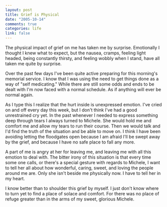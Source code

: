 ```yaml
--- 
layout: post
title: Grief is Physical
date: "2005-10-14"
comments: true
categories: life
link: false
---
```

The physical impact of grief on me has taken me by surprise. Emotionally I thought I knew what to expect, but the nausea, cramps, feeling light headed, being constantly thirsty, and feeling wobbly when I stand, have all taken me quite by surprise.

Over the past few days I've been quite active preparing for this morning's memorial service. I know that I was using the need to get things done as a way of "self medicating." While there are still some odds and ends to be dealt with I'm now faced with a normal schedule. As if anything will ever be normal again.

As I type this I realize that the hurt inside is unexpressed emotion. I've cried on and off every day this week, but I don't think I've had a good unrestrained cry yet. In the past whenever I needed to express something deep through tears I always turned to Michele. She would hold me and comfort me and allow my tears to run their course. Then we would talk and I'd find the truth of the situation and be able to move on. I think I have been avoiding letting the floodgates open because I am afraid I'll be swept away by the grief, and because I have no safe place to fall any more.

A part of me is angry at her for leaving me, and leaving me with all this emotion to deal with. The bitter irony of this situation is that every time some one calls, or there's a special gesture with regards to Michele, I want to tell her all about how wonderful, caring, sweet, and loving the people around me are. Only she isn't beside me physically now. I have to tell her in my heart.

I know better than to shoulder this grief by myself. I just don't know where to turn yet to find a place of solace and comfort. For there was no place of refuge greater than in the arms of my sweet, glorious Michele.
